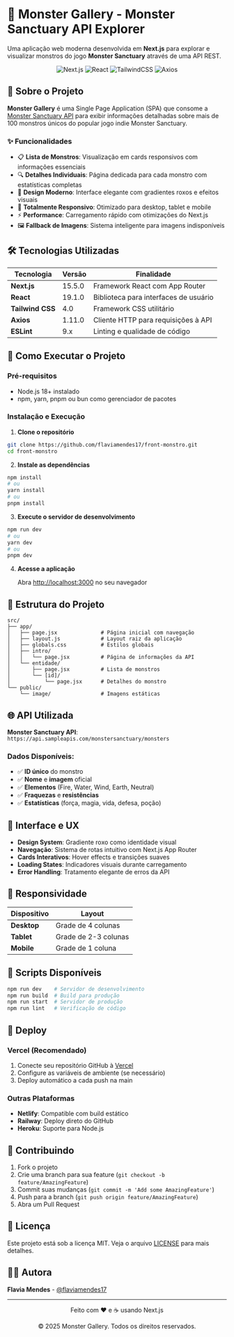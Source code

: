 # 🐲 Monster Gallery - Monster Sanctuary API Explorer

Uma aplicação web moderna desenvolvida em **Next.js** para explorar e visualizar monstros do jogo **Monster Sanctuary** através de uma API REST.

<div align="center">
  
![Next.js](https://img.shields.io/badge/Next.js-15.5.0-black?style=for-the-badge&logo=next.js)
![React](https://img.shields.io/badge/React-19.1.0-61DAFB?style=for-the-badge&logo=react)
![TailwindCSS](https://img.shields.io/badge/Tailwind_CSS-4.0-38B2AC?style=for-the-badge&logo=tailwind-css)
![Axios](https://img.shields.io/badge/Axios-1.11.0-5A29E4?style=for-the-badge&logo=axios)

</div>

## 🎯 Sobre o Projeto

**Monster Gallery** é uma Single Page Application (SPA) que consome a [Monster Sanctuary API](https://api.sampleapis.com/monstersanctuary/monsters) para exibir informações detalhadas sobre mais de 100 monstros únicos do popular jogo indie Monster Sanctuary.

### ✨ Funcionalidades

- 📋 **Lista de Monstros**: Visualização em cards responsivos com informações essenciais
- 🔍 **Detalhes Individuais**: Página dedicada para cada monstro com estatísticas completas
- 🎨 **Design Moderno**: Interface elegante com gradientes roxos e efeitos visuais
- 📱 **Totalmente Responsivo**: Otimizado para desktop, tablet e mobile
- ⚡ **Performance**: Carregamento rápido com otimizações do Next.js
- 🖼️ **Fallback de Imagens**: Sistema inteligente para imagens indisponíveis

## 🛠️ Tecnologias Utilizadas

| Tecnologia | Versão | Finalidade |
|------------|--------|------------|
| **Next.js** | 15.5.0 | Framework React com App Router |
| **React** | 19.1.0 | Biblioteca para interfaces de usuário |
| **Tailwind CSS** | 4.0 | Framework CSS utilitário |
| **Axios** | 1.11.0 | Cliente HTTP para requisições à API |
| **ESLint** | 9.x | Linting e qualidade de código |

## 🚀 Como Executar o Projeto

### Pré-requisitos
- Node.js 18+ instalado
- npm, yarn, pnpm ou bun como gerenciador de pacotes

### Instalação e Execução

1. **Clone o repositório**
```bash
git clone https://github.com/flaviamendes17/front-monstro.git
cd front-monstro
```

2. **Instale as dependências**
```bash
npm install
# ou
yarn install
# ou
pnpm install
```

3. **Execute o servidor de desenvolvimento**
```bash
npm run dev
# ou
yarn dev
# ou
pnpm dev
```

4. **Acesse a aplicação**
   
   Abra [http://localhost:3000](http://localhost:3000) no seu navegador

## 📁 Estrutura do Projeto

```
src/
├── app/
│   ├── page.jsx              # Página inicial com navegação
│   ├── layout.js             # Layout raiz da aplicação
│   ├── globals.css           # Estilos globais
│   ├── intro/
│   │   └── page.jsx          # Página de informações da API
│   └── entidade/
│       ├── page.jsx          # Lista de monstros
│       └── [id]/
│           └── page.jsx      # Detalhes do monstro
└── public/
    └── image/                # Imagens estáticas
```

## 🌐 API Utilizada

**Monster Sanctuary API**: `https://api.sampleapis.com/monstersanctuary/monsters`

### Dados Disponíveis:
- ✅ **ID único** do monstro
- ✅ **Nome** e **imagem** oficial
- ✅ **Elementos** (Fire, Water, Wind, Earth, Neutral)
- ✅ **Fraquezas** e **resistências**
- ✅ **Estatísticas** (força, magia, vida, defesa, poção)

## 🎨 Interface e UX

- **Design System**: Gradiente roxo como identidade visual
- **Navegação**: Sistema de rotas intuitivo com Next.js App Router
- **Cards Interativos**: Hover effects e transições suaves
- **Loading States**: Indicadores visuais durante carregamento
- **Error Handling**: Tratamento elegante de erros da API

## 📱 Responsividade

| Dispositivo | Layout |
|-------------|--------|
| **Desktop** | Grade de 4 colunas |
| **Tablet** | Grade de 2-3 colunas |
| **Mobile** | Grade de 1 coluna |

## 🔧 Scripts Disponíveis

```bash
npm run dev    # Servidor de desenvolvimento
npm run build  # Build para produção
npm run start  # Servidor de produção
npm run lint   # Verificação de código
```

## 🚀 Deploy

### Vercel (Recomendado)
1. Conecte seu repositório GitHub à [Vercel](https://vercel.com)
2. Configure as variáveis de ambiente (se necessário)
3. Deploy automático a cada push na main

### Outras Plataformas
- **Netlify**: Compatible com build estático
- **Railway**: Deploy direto do GitHub
- **Heroku**: Suporte para Node.js

## 🤝 Contribuindo

1. Fork o projeto
2. Crie uma branch para sua feature (`git checkout -b feature/AmazingFeature`)
3. Commit suas mudanças (`git commit -m 'Add some AmazingFeature'`)
4. Push para a branch (`git push origin feature/AmazingFeature`)
5. Abra um Pull Request

## 📄 Licença

Este projeto está sob a licença MIT. Veja o arquivo [LICENSE](LICENSE) para mais detalhes.

## 👩‍💻 Autora

**Flavia Mendes** - [@flaviamendes17](https://github.com/flaviamendes17)

---

<div align="center">
  <p>Feito com ❤️ e ☕ usando Next.js</p>
  <p>© 2025 Monster Gallery. Todos os direitos reservados.</p>
</div>
